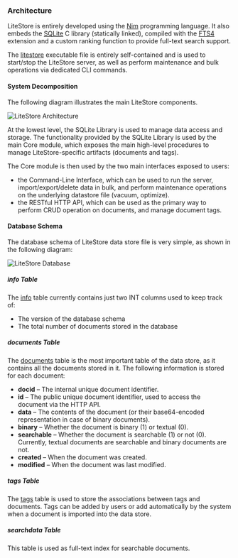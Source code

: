 ### Architecture

LiteStore is entirely developed using the [Nim](http://nim-lang.org) programming language. It also embeds the [SQLite](http://www.sqlite.org) C library (statically linked), compiled with the [FTS4](http://www.sqlite.org/fts3.html) extension and a custom ranking function to provide full-text search support.

The [litestore](class:file) executable file is entirely self-contained and is used to start/stop the LiteStore server, as well as perform maintenance and bulk operations via dedicated CLI commands.

#### System Decomposition

The following diagram illustrates the main LiteStore components.

![LiteStore Architecture](images/litestore_arch.png)

At the lowest level, the SQLite Library is used to manage data access and storage. The functionality provided by the SQLite Library is used by the main Core module, which exposes the main high-level procedures to manage LiteStore-specific artifacts (documents and tags).

The Core module is then used by the two main interfaces exposed to users:

* the Command-Line Interface, which can be used to run the server, import/export/delete data in bulk, and perform maintenance operations on the underlying datastore file (vacuum, optimize).
* the RESTful HTTP API, which can be used as the primary way to perform CRUD operation on documents, and manage document tags.

#### Database Schema

The database schema of LiteStore data store file is very simple, as shown in the following diagram:

![LiteStore Database](images/litestore_db.png)

##### info Table

The [info](class:kwd) table currently contains just two INT columns used to keep track of:

* The version of the database schema
* The total number of documents stored in the database

##### documents Table

The [documents](class:kwd) table is the most important table of the data store, as it contains all the documents stored in it. The following information is stored for each document:

* **docid** &ndash; The internal unique document identifier.
* **id** &ndash; The public unique document identifier, used to access the document via the HTTP API.
* **data** &ndash; The contents of the document (or their base64-encoded representation in case of binary documents).
* **binary** &ndash; Whether the document is binary (1) or textual (0).
* **searchable** &ndash; Whether the document is searchable (1) or not (0). Currently, textual documents are searchable and binary documents are not.
* **created** &ndash; When the document was created.
* **modified** &ndash; When the document was last modified.

##### tags Table

The [tags](class:kwd) table is used to store the associations between tags and documents. Tags can be added by users or add automatically by the system when a document is imported into the data store.

##### searchdata Table

This table is used as full-text index for searchable documents.